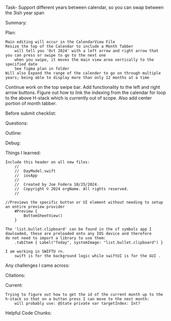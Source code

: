 
Task- 	Support different years between calendar, so you can swap between the 3ish year span 



Summary: 




Plan: 

	Main editing will occur in the CalendarView File 
	Resize the top of the Calendar to include a Month Tabber 
		will tell you 'Oct 2024' with a left arrow and right arrow that you can press or swipe to go to the next one 
		when you swipe, it moves the main view area vertically to the specified date 
		See figma plan in folder 
	Will also Expand the range of the calender to go on through multiple years; being able to display more than only 12 months at a time 
	

Continue work on the top swipe bar. Add functionality to the left and right arrow buttons. Figure out how to link the indexing from the calendar for loop to the above H-stack which is currently out of scope. Also add center portion of month tabber.


Before submit checklist: 



Questions: 



Outline: 



Debug: 



Things I learned: 

	Include this header on all new files: 
		//
		//  DayModel.swift
		//  iosApp
		//
		//  Created by Joe Fodera 10/25/2024.
		//  Copyright © 2024 orgName. All rights reserved.
		//

	//Previews the specific button or UI element without needing to setup an entire preview provider
		#Preview {
			BottomSheetView()
		}

	The 'list.bullet.clipboard' can be found in the sf symbols app I dowloaded, these are preloaded onto any IOS device and therefore
	do not need to import a library to use them: 
		.tabItem { Label("Today", systemImage: "list.bullet.clipboard") }
		
	I am working in SWIFTU rn. 
		swift is for the background logic while swiftUI is for the GUI . 


Any challenges I came across: 

Citations:




Current:

	Trying to figure out how to get the id of the current month up to the h-stack so that on a button press I can move to the next month: 
		will probably use: @State private var targetIndex: Int?


Helpful Code Chunks: 



